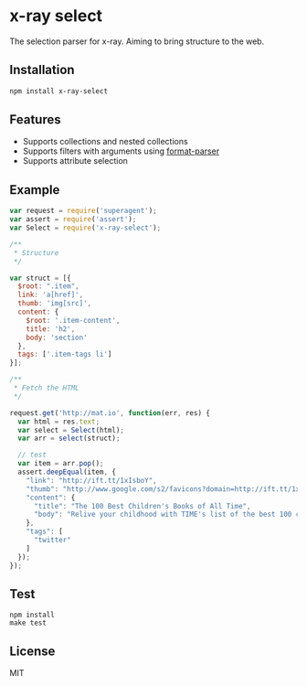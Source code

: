 # x-ray select

The selection parser for x-ray. Aiming to bring structure to the web.

## Installation

```bash
npm install x-ray-select
```

## Features

- Supports collections and nested collections
- Supports filters with arguments using [format-parser](http://github.com/component/format-parser)
- Supports attribute selection

## Example

```js
var request = require('superagent');
var assert = require('assert');
var Select = require('x-ray-select');

/**
 * Structure
 */

var struct = [{
  $root: ".item",
  link: 'a[href]',
  thumb: 'img[src]',
  content: {
    $root: '.item-content',
    title: 'h2',
    body: 'section'
  },
  tags: ['.item-tags li']
}];

/**
 * Fetch the HTML
 */

request.get('http://mat.io', function(err, res) {
  var html = res.text;
  var select = Select(html);
  var arr = select(struct);

  // test
  var item = arr.pop();
  assert.deepEqual(item, {
    "link": "http://ift.tt/1xIsboY",
    "thumb": "http://www.google.com/s2/favicons?domain=http://ift.tt/1xIsboY",
    "content": {
      "title": "The 100 Best Children's Books of All Time",
      "body": "Relive your childhood with TIME's list of the best 100 children's books of all time http://t.co/NEvBhNM4np http://ift.tt/1sk3xdM\n\n— TIME.com (@TIME) January 11, 2015"
    },
    "tags": [
      "twitter"
    ]
  });
});
```

## Test

```
npm install
make test
```

## License

MIT
